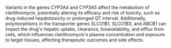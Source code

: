 Variants in the genes CYP3A4 and CYP3A5 affect the metabolism of clarithromycin, potentially altering its efficacy and risk of toxicity, such as drug-induced hepatotoxicity or prolonged QT interval. Additionally, polymorphisms in the transporter genes SLCO1B1, SLCO1B3, and ABCB1 can impact the drug's hepatic uptake, clearance, bioavailability, and efflux from cells, which influences clarithromycin's plasma concentration and exposure to target tissues, affecting therapeutic outcomes and side effects.